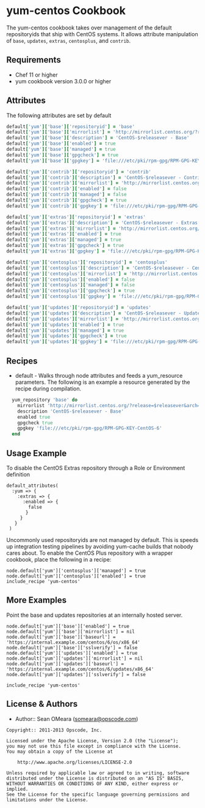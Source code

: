 yum-centos Cookbook
============

The yum-centos cookbook takes over management of the default
repositoryids that ship with CentOS systems. It allows attribute
manipulation of `base`, `updates`, `extras`, `centosplus`, and
`contrib`.

Requirements
------------
* Chef 11 or higher
* yum cookbook version 3.0.0 or higher

Attributes
----------
The following attributes are set by default

``` ruby
default['yum']['base']['repositoryid'] = 'base'
default['yum']['base']['mirrorlist'] = 'http://mirrorlist.centos.org/?release=$releasever&arch=$basearch&repo=os'
default['yum']['base']['description'] = 'CentOS-$releasever - Base'
default['yum']['base']['enabled'] = true
default['yum']['base']['managed'] = true
default['yum']['base']['gpgcheck'] = true
default['yum']['base']['gpgkey'] = 'file:///etc/pki/rpm-gpg/RPM-GPG-KEY-CentOS-6'
```

``` ruby
default['yum']['contrib']['repositoryid'] = 'contrib'
default['yum']['contrib']['description'] = 'CentOS-$releasever - Contrib'
default['yum']['contrib']['mirrorlist'] = 'http://mirrorlist.centos.org/?release=$releasever&arch=$basearch&repo=contrib'
default['yum']['contrib']['enabled'] = false
default['yum']['contrib']['managed'] = false
default['yum']['contrib']['gpgcheck'] = true
default['yum']['contrib']['gpgkey'] = 'file:///etc/pki/rpm-gpg/RPM-GPG-KEY-CentOS-6'
```

``` ruby
default['yum']['extras']['repositoryid'] = 'extras'
default['yum']['extras']['description'] = 'CentOS-$releasever - Extras'
default['yum']['extras']['mirrorlist'] = 'http://mirrorlist.centos.org/?release=$releasever&arch=$basearch&repo=extras'
default['yum']['extras']['enabled'] = true
default['yum']['extras']['managed'] = true
default['yum']['extras']['gpgcheck'] = true
default['yum']['extras']['gpgkey'] = 'file:///etc/pki/rpm-gpg/RPM-GPG-KEY-CentOS-6'
```

``` ruby
default['yum']['centosplus']['repositoryid'] = 'centosplus'
default['yum']['centosplus']['description'] = 'CentOS-$releasever - Centosplus'
default['yum']['centosplus']['mirrorlist'] = 'http://mirrorlist.centos.org/?release=$releasever&arch=$basearch&repo=centosplus'
default['yum']['centosplus']['enabled'] = false
default['yum']['centosplus']['managed'] = false
default['yum']['centosplus']['gpgcheck'] = true
default['yum']['centosplus']['gpgkey'] = 'file:///etc/pki/rpm-gpg/RPM-GPG-KEY-CentOS-6'
```

``` ruby
default['yum']['updates']['repositoryid'] = 'updates'
default['yum']['updates']['description'] = 'CentOS-$releasever - Updates'
default['yum']['updates']['mirrorlist'] = 'http://mirrorlist.centos.org/?release=$releasever&arch=$basearch&repo=updates'
default['yum']['updates']['enabled'] = true
default['yum']['updates']['managed'] = true
default['yum']['updates']['gpgcheck'] = true
default['yum']['updates']['gpgkey'] = 'file:///etc/pki/rpm-gpg/RPM-GPG-KEY-CentOS-6'
```

Recipes
-------
* default - Walks through node attributes and feeds a yum_resource
  parameters. The following is an example a resource generated by the
  recipe during compilation.

```ruby
  yum_repository 'base' do
    mirrorlist 'http://mirrorlist.centos.org/?release=$releasever&arch=$basearch&repo=os'
    description 'CentOS-$releasever - Base'
    enabled true
    gpgcheck true
    gpgkey 'file:///etc/pki/rpm-gpg/RPM-GPG-KEY-CentOS-6'
  end
```

Usage Example
-------------
To disable the CentOS Extras repository through a Role or Environment definition

```
default_attributes(
  :yum => {
    :extras => {
      :enabled => {
        false
       }
     }
   }
 )
```

Uncommonly used repositoryids are not managed by default. This is
speeds up integration testing pipelines by avoiding yum-cache builds
that nobody cares about. To enable the CentOS Plus repository with a
wrapper cookbook, place the following in a recipe:

```
node.default['yum']['centosplus']['managed'] = true
node.default['yum']['centosplus']['enabled'] = true
include_recipe 'yum-centos'
```

More Examples
-------------
Point the base and updates repositories at an internally hosted server.

```
node.default['yum']['base']['enabled'] = true
node.default['yum']['base']['mirrorlist'] = nil
node.default['yum']['base']['baseurl'] = 'https://internal.example.com/centos/6/os/x86_64'
node.default['yum']['base']['sslverify'] = false
node.default['yum']['updates']['enabled'] = true
node.default['yum']['updates']['mirrorlist'] = nil
node.default['yum']['updates']['baseurl'] = 'https://internal.example.com/centos/6/updates/x86_64'
node.default['yum']['updates']['sslverify'] = false

include_recipe 'yum-centos'
```

License & Authors
-----------------
- Author:: Sean OMeara (<someara@opscode.com>)

```text
Copyright:: 2011-2013 Opscode, Inc.

Licensed under the Apache License, Version 2.0 (the "License");
you may not use this file except in compliance with the License.
You may obtain a copy of the License at

    http://www.apache.org/licenses/LICENSE-2.0

Unless required by applicable law or agreed to in writing, software
distributed under the License is distributed on an "AS IS" BASIS,
WITHOUT WARRANTIES OR CONDITIONS OF ANY KIND, either express or implied.
See the License for the specific language governing permissions and
limitations under the License.
```
